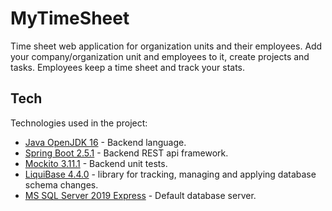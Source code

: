 # MyTimeSheet
Time sheet web application for organization units and their employees. 
Add your company/organization unit and employees to it, create projects and tasks. Employees keep a time sheet and track your stats.

## Tech

Technologies used in the project:

- [Java OpenJDK 16](https://jdk.java.net/16/) - Backend language.
- [Spring Boot 2.5.1](https://spring.io/projects/spring-boot) - Backend REST api framework.
- [Mockito 3.11.1](https://site.mockito.org/) - Backend unit tests.
- [LiquiBase 4.4.0](https://www.liquibase.org/) - library for tracking, managing and applying database schema changes.
- [MS SQL Server 2019 Express](https://www.microsoft.com/en-us/download/details.aspx?id=101064) - Default database server.
